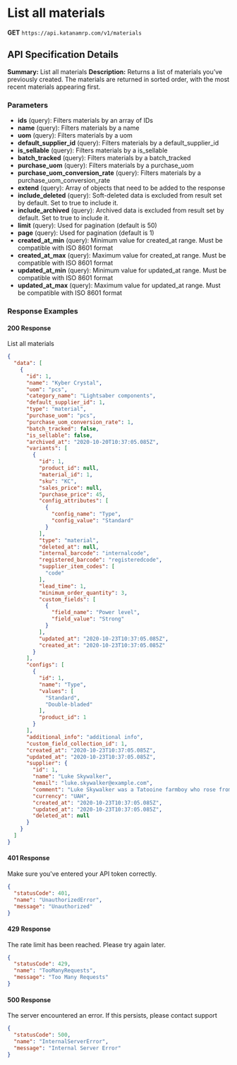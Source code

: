# List all materials

**GET** `https://api.katanamrp.com/v1/materials`

## API Specification Details

**Summary:** List all materials **Description:** Returns a list of materials you’ve
previously created. The materials are returned in sorted order, with the most recent
materials appearing first.

### Parameters

- **ids** (query): Filters materials by an array of IDs
- **name** (query): Filters materials by a name
- **uom** (query): Filters materials by a uom
- **default_supplier_id** (query): Filters materials by a default_supplier_id
- **is_sellable** (query): Filters materials by a is_sellable
- **batch_tracked** (query): Filters materials by a batch_tracked
- **purchase_uom** (query): Filters materials by a purchase_uom
- **purchase_uom_conversion_rate** (query): Filters materials by a
  purchase_uom_conversion_rate
- **extend** (query): Array of objects that need to be added to the response
- **include_deleted** (query): Soft-deleted data is excluded from result set by default.
  Set to true to include it.
- **include_archived** (query): Archived data is excluded from result set by default.
  Set to true to include it.
- **limit** (query): Used for pagination (default is 50)
- **page** (query): Used for pagination (default is 1)
- **created_at_min** (query): Minimum value for created_at range. Must be compatible
  with ISO 8601 format
- **created_at_max** (query): Maximum value for created_at range. Must be compatible
  with ISO 8601 format
- **updated_at_min** (query): Minimum value for updated_at range. Must be compatible
  with ISO 8601 format
- **updated_at_max** (query): Maximum value for updated_at range. Must be compatible
  with ISO 8601 format

### Response Examples

#### 200 Response

List all materials

```json
{
  "data": [
    {
      "id": 1,
      "name": "Kyber Crystal",
      "uom": "pcs",
      "category_name": "Lightsaber components",
      "default_supplier_id": 1,
      "type": "material",
      "purchase_uom": "pcs",
      "purchase_uom_conversion_rate": 1,
      "batch_tracked": false,
      "is_sellable": false,
      "archived_at": "2020-10-20T10:37:05.085Z",
      "variants": [
        {
          "id": 1,
          "product_id": null,
          "material_id": 1,
          "sku": "KC",
          "sales_price": null,
          "purchase_price": 45,
          "config_attributes": [
            {
              "config_name": "Type",
              "config_value": "Standard"
            }
          ],
          "type": "material",
          "deleted_at": null,
          "internal_barcode": "internalcode",
          "registered_barcode": "registeredcode",
          "supplier_item_codes": [
            "code"
          ],
          "lead_time": 1,
          "minimum_order_quantity": 3,
          "custom_fields": [
            {
              "field_name": "Power level",
              "field_value": "Strong"
            }
          ],
          "updated_at": "2020-10-23T10:37:05.085Z",
          "created_at": "2020-10-23T10:37:05.085Z"
        }
      ],
      "configs": [
        {
          "id": 1,
          "name": "Type",
          "values": [
            "Standard",
            "Double-bladed"
          ],
          "product_id": 1
        }
      ],
      "additional_info": "additional info",
      "custom_field_collection_id": 1,
      "created_at": "2020-10-23T10:37:05.085Z",
      "updated_at": "2020-10-23T10:37:05.085Z",
      "supplier": {
        "id": 1,
        "name": "Luke Skywalker",
        "email": "luke.skywalker@example.com",
        "comment": "Luke Skywalker was a Tatooine farmboy who rose from humble beginnings to become one of the\n              greatest Jedi the galaxy has ever known.",
        "currency": "UAH",
        "created_at": "2020-10-23T10:37:05.085Z",
        "updated_at": "2020-10-23T10:37:05.085Z",
        "deleted_at": null
      }
    }
  ]
}
```

#### 401 Response

Make sure you've entered your API token correctly.

```json
{
  "statusCode": 401,
  "name": "UnauthorizedError",
  "message": "Unauthorized"
}
```

#### 429 Response

The rate limit has been reached. Please try again later.

```json
{
  "statusCode": 429,
  "name": "TooManyRequests",
  "message": "Too Many Requests"
}
```

#### 500 Response

The server encountered an error. If this persists, please contact support

```json
{
  "statusCode": 500,
  "name": "InternalServerError",
  "message": "Internal Server Error"
}
```
